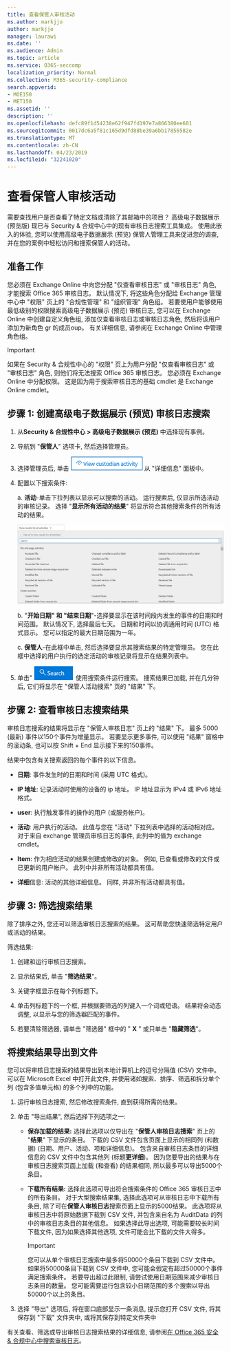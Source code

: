 ```yaml
---
title: 查看保管人审核活动
ms.author: markjjo
author: markjjo
manager: laurawi
ms.date: ''
ms.audience: Admin
ms.topic: article
ms.service: O365-seccomp
localization_priority: Normal
ms.collection: M365-security-compliance
search.appverid:
- MOE150
- MET150
ms.assetid: ''
description: ''
ms.openlocfilehash: defc89f1d54238e62f947fd197e7a866380ee601
ms.sourcegitcommit: 0017dc6a5f81c165d9dfd88be39a6bb17856582e
ms.translationtype: MT
ms.contentlocale: zh-CN
ms.lasthandoff: 04/23/2019
ms.locfileid: "32241020"
---
```

# <a name="view-custodian-audit-activity"></a>查看保管人审核活动

需要查找用户是否查看了特定文档或清除了其邮箱中的项目？ 高级电子数据展示 (预览版) 现已与 Security & 合规中心中的现有审核日志搜索工具集成。 使用此嵌入的体验, 您可以使用高级电子数据展示 (预览) 保管人管理工具来促进您的调查, 并在您的案例中轻松访问和搜索保管人的活动。

## <a name="before-you-begin"></a>准备工作

您必须在 Exchange Online 中向您分配 "仅查看审核日志" 或 "审核日志" 角色, 才能搜索 Office 365 审核日志。 默认情况下, 将这些角色分配给 Exchange 管理中心中 "权限" 页上的 "合规性管理" 和 "组织管理" 角色组。 若要使用户能够使用最低级别的权限搜索高级电子数据展示 (预览) 审核日志, 您可以在 Exchange Online 中创建自定义角色组, 添加仅查看审核日志或审核日志角色, 然后将该用户添加为新角色 gr 的成员oup。 有关详细信息, 请参阅在 Exchange Online 中管理角色组。

> [!IMPORTANT]
> 如果在 Security & 合规性中心的 "权限" 页上为用户分配 "仅查看审核日志" 或 "审核日志" 角色, 则他们将无法搜索 Office 365 审核日志。 您必须在 Exchange Online 中分配权限。 这是因为用于搜索审核日志的基础 cmdlet 是 Exchange Online cmdlet。

## <a name="step-1-create-an-advanced-ediscovery-preview-audit-log-search"></a>步骤 1: 创建高级电子数据展示 (预览) 审核日志搜索

   1. 从**Security & 合规性中心 > 高级电子数据展示 (预览)** 中选择现有事例。
   
   2. 导航到 "**保管人**" 选项卡, 然后选择管理员。
   
   3. 选择管理员后, 单击  ![查看保管人活动](../media/ViewCustodianActivity.PNG)  从 "详细信息" 面板中。
   
   4. 配置以下搜索条件:
      
      a. **活动**-单击下拉列表以显示可以搜索的活动。 运行搜索后, 仅显示所选活动的审核记录。 选择 "**显示所有活动的结果**" 将显示符合其他搜索条件的所有活动的结果。

      ![活动列表](../media/CustodianActivityAudit.PNG)
      
      b. "**开始日期" 和 "结束日期**"-选择要显示在该时间段内发生的事件的日期和时间范围。 默认情况下, 选择最后七天。 日期和时间以协调通用时间 (UTC) 格式显示。 您可以指定的最大日期范围为一年。
      
      c. **保管人**-在此框中单击, 然后选择要显示其搜索结果的特定管理员。 您在此框中选择的用户执行的选定活动的审核记录将显示在结果列表中。
      
   5. 单击"   ![搜索按钮](../media/SearchButton.PNG)  使用搜索条件运行搜索。 搜索结果已加载, 并在几分钟后, 它们将显示在 "保管人活动搜索" 页的 "结果" 下。 

## <a name="step-2-view-the-audit-log-search-results"></a>步骤 2: 查看审核日志搜索结果

审核日志搜索的结果将显示在 "保管人审核日志" 页上的 "结果" 下。 最多 5000 (最新) 事件以150个事件为增量显示。 若要显示更多事件, 可以使用 "结果" 窗格中的滚动条, 也可以按 Shift + End 显示接下来的150事件。

结果中包含有关搜索返回的每个事件的以下信息。
- **日期**: 事件发生时的日期和时间 (采用 UTC 格式)。

- **IP 地址**: 记录活动时使用的设备的 ip 地址。 IP 地址显示为 IPv4 或 IPv6 地址格式。

- **user**: 执行触发事件的操作的用户 (或服务帐户)。

- **活动**: 用户执行的活动。 此值与您在 "活动" 下拉列表中选择的活动相对应。 对于来自 exchange 管理员审核日志的事件, 此列中的值为 exchange cmdlet。

- **Item**: 作为相应活动的结果创建或修改的对象。 例如, 已查看或修改的文件或已更新的用户帐户。 此列中并非所有活动都具有值。

- **详细**信息: 活动的其他详细信息。 同样, 并非所有活动都具有值。

## <a name="step-3-filter-the-search-results"></a>步骤 3: 筛选搜索结果

除了排序之外, 您还可以筛选审核日志搜索的结果。 这可帮助您快速筛选特定用户或活动的结果。 

筛选结果:

 1. 创建和运行审核日志搜索。
  
2. 显示结果后, 单击 "**筛选结果**"。
 
3. 关键字框显示在每个列标题下。
  
4. 单击列标题下的一个框, 并根据要筛选的列键入一个词或短语。 结果将会动态调整, 以显示与您的筛选器匹配的事件。
  
5. 若要清除筛选器, 请单击 "筛选器" 框中的 " **X** " 或只单击 "**隐藏筛选**"。

## <a name="export-the-search-results-to-a-file"></a>将搜索结果导出到文件

您可以将审核日志搜索的结果导出到本地计算机上的逗号分隔值 (CSV) 文件中。 可以在 Microsoft Excel 中打开此文件, 并使用诸如搜索、排序、筛选和拆分单个列 (包含多值单元格) 的多个列中的功能。

1. 运行审核日志搜索, 然后修改搜索条件, 直到获得所需的结果。
  
2. 单击 "导出结果", 然后选择下列选项之一:

    - **保存加载的结果:** 选择此选项以仅导出在 "**保管人审核日志搜索**" 页上的 "**结果**" 下显示的条目。 下载的 CSV 文件包含页面上显示的相同列 (和数据) (日期、用户、活动、项和详细信息)。 包含来自审核日志条目的详细信息的 CSV 文件中包含其他列 (标题**更详细**)。 因为您要导出的结果与在审核日志搜索页面上加载 (和查看) 的结果相同, 所以最多可以导出5000个条目。
        
    - **下载所有结果:** 选择此选项可导出符合搜索条件的 Office 365 审核日志中的所有条目。 对于大型搜索结果集, 选择此选项可从审核日志中下载所有条目, 除了可在**保管人审核日志**搜索页面上显示的5000结果。 此选项将从审核日志中将原始数据下载到 CSV 文件, 并包含来自名为 AuditData 的列中的审核日志条目的其他信息。 如果选择此导出选项, 可能需要较长时间下载文件, 因为如果选择其他选项, 文件可能会比下载的文件大得多。
    
      > [!IMPORTANT]
      > 您可以从单个审核日志搜索中最多将50000个条目下载到 CSV 文件中。 如果将50000条目下载到 CSV 文件中, 您可能会假定有超过50000个事件满足搜索条件。 若要导出超过此限制, 请尝试使用日期范围来减少审核日志条目的数量。 您可能需要运行包含较小日期范围的多个搜索以导出50000个以上的条目。
        

3. 选择 "导出" 选项后, 将在窗口底部显示一条消息, 提示您打开 CSV 文件, 将其保存到 "下载" 文件夹中, 或将其保存到特定文件夹中

有关查看、筛选或导出审核日志搜索结果的详细信息, 请参阅[在 Office 365 安全 & 合规中心中搜索审核日志](../search-the-audit-log-in-security-and-compliance.md)。
